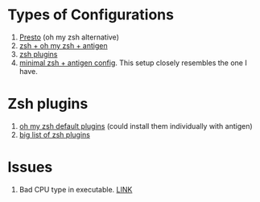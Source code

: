 # Types of Configurations

 1. [Presto](https://blog.devgenius.io/enhance-your-terminal-with-zsh-and-prezto-ab9abf9bc424) (oh my zsh alternative)
 2. [zsh + oh my zsh + antigen](https://phuctm97.com/blog/zsh-antigen-ohmyzsh)
 3. [zsh plugins](https://github.com/unixorn/awesome-zsh-plugins#themes)
 4. [minimal zsh + antigen config](https://medium.com/@falieson/setup-zsh-w-antigen-and-a-spacey-theme-7a66808218dc). This setup closely resembles the one I have.

# Zsh plugins

1. [oh my zsh default plugins](https://github.com/ohmyzsh/ohmyzsh/tree/master/plugins) (could install them individually with antigen)
2. [big list of zsh plugins](https://github.com/unixorn/awesome-zsh-plugins)

# Issues

1. Bad CPU type in executable. [LINK](https://linuxpip.org/fix-bad-cpu-type-in-executable/)
